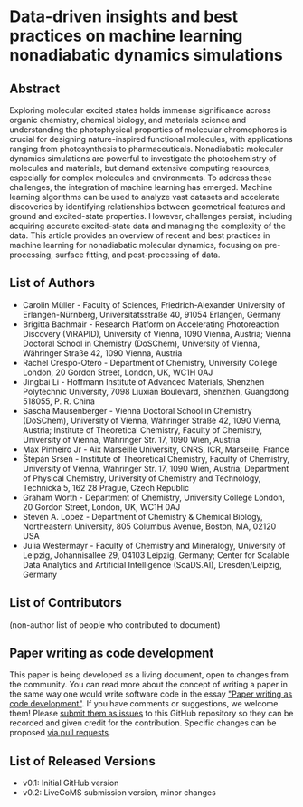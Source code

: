 # Data-driven insights and best practices on machine learning nonadiabatic dynamics simulations

## Abstract

Exploring molecular excited states holds immense significance across organic chemistry, chemical biology, and materials science and understanding the photophysical properties of molecular chromophores is crucial for designing nature-inspired functional molecules, with applications ranging from photosynthesis to pharmaceuticals. Nonadiabatic molecular dynamics simulations are powerful to investigate the photochemistry of molecules and materials, but demand extensive computing resources, especially for complex molecules and environments. To address these challenges, the integration of machine learning has emerged. Machine learning algorithms can be used to analyze vast datasets and accelerate discoveries by identifying relationships between geometrical features and ground and excited-state properties. However, challenges persist, including acquiring accurate excited-state data and managing the complexity of the data. This article provides an overview of recent and best practices in machine learning for nonadiabatic molecular dynamics, focusing on pre-processing, surface fitting, and post-processing of data.

## List of Authors

- Carolin Müller - Faculty of Sciences, Friedrich-Alexander University of Erlangen-Nürnberg, Universitätsstraße 40, 91054 Erlangen, Germany
- Brigitta Bachmair - Research Platform on Accelerating Photoreaction Discovery (ViRAPID), University of Vienna, 1090 Vienna, Austria; Vienna Doctoral School in Chemistry (DoSChem), University of Vienna, Währinger Straße 42, 1090 Vienna, Austria
- Rachel Crespo-Otero - Department of Chemistry, University College London, 20 Gordon Street, London, UK, WC1H 0AJ
- Jingbai Li - Hoffmann Institute of Advanced Materials, Shenzhen Polytechnic University, 7098 Liuxian Boulevard, Shenzhen, Guangdong 518055, P. R. China
- Sascha Mausenberger - Vienna Doctoral School in Chemistry (DoSChem), University of Vienna, Währinger Straße 42, 1090 Vienna, Austria; Institute of Theoretical Chemistry, Faculty of Chemistry, University of Vienna, Währinger Str. 17, 1090 Wien, Austria
- Max Pinheiro Jr - Aix Marseille University, CNRS, ICR, Marseille, France
- Štěpán Sršeň - Institute of Theoretical Chemistry, Faculty of Chemistry, University of Vienna, Währinger Str. 17, 1090 Wien, Austria; Department of Physical Chemistry, University of Chemistry and Technology, Technická 5, 162 28 Prague, Czech Republic
- Graham Worth - Department of Chemistry, University College London, 20 Gordon Street, London, UK, WC1H 0AJ
- Steven A. Lopez - Department of Chemistry & Chemical Biology, Northeastern University, 805 Columbus Avenue, Boston, MA, 02120 USA
- Julia Westermayr - Faculty of Chemistry and Mineralogy, University of Leipzig, Johannisallee 29, 04103 Leipzig, Germany; Center for Scalable Data Analytics and Artificial Intelligence (ScaDS.AI), Dresden/Leipzig,
Germany

## List of Contributors
(non-author list of people who contributed to document)
<!-- We suggest listing contributers in order of addition. -->

## Paper writing as code development
<!-- This discussion is so that people know how to contribute to your document. -->
This paper is being developed as a living document, open to changes from the community. You can read more about the concept of writing a paper in the same way one would write software code in the essay ["Paper writing as code development"](https://livecomsjournal.github.io/about/paper_code/). If you have comments or suggestions, we welcome them! Please [submit them as issues](https://guides.github.com/features/issues/) to this GitHub repository so they can be recorded and given credit for the contribution. Specific changes can be proposed [via pull requests](https://help.github.com/articles/about-pull-requests/).

## List of Released Versions
<!-- update this when you decide to release a version either by preprint or when submitted to LiveCoMS-->
- v0.1: Initial GitHub version
- v0.2: LiveCoMS submission version, minor changes
